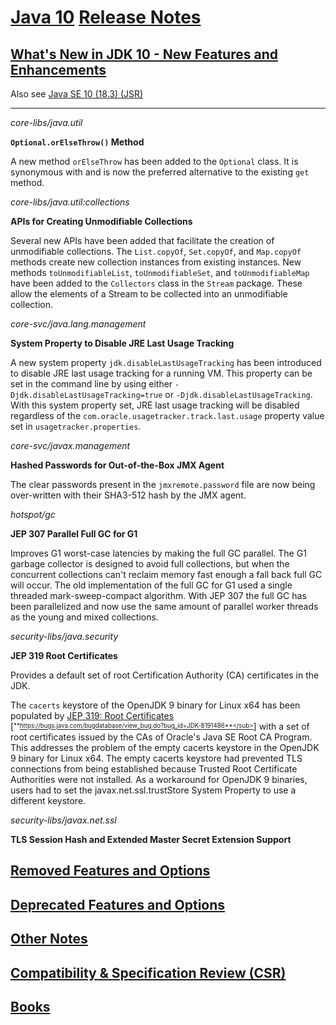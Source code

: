 # [Java 10](https://docs.oracle.com/javase/10/) [Release Notes](https://www.oracle.com/technetwork/java/javase/10-relnote-issues-4108729.html)

## [What's New in JDK 10 - New Features and Enhancements](https://www.oracle.com/technetwork/java/javase/10-relnote-issues-4108729.html#NewFeature)

Also see [Java SE 10 (18.3) (JSR)](https://cr.openjdk.java.net/~iris/se/10/latestSpec/)

----

_core-libs/java.util_

**`Optional.orElseThrow()` Method**

A new method `orElseThrow` has been added to the `Optional` class. It is synonymous with and is now the preferred alternative to the existing `get` method.

_core-libs/java.util:collections_

**APIs for Creating Unmodifiable Collections** 

Several new APIs have been added that facilitate the creation of unmodifiable collections. The `List.copyOf`, `Set.copyOf`, and `Map.copyOf` methods create new collection instances from existing instances. New methods `toUnmodifiableList`, `toUnmodifiableSet`, and `toUnmodifiableMap` have been added to the `Collectors` class in the `Stream` package. These allow the elements of a Stream to be collected into an unmodifiable collection.

_core-svc/java.lang.management_

**System Property to Disable JRE Last Usage Tracking**

A new system property `jdk.disableLastUsageTracking` has been introduced to disable JRE last usage tracking for a running VM. This property can be set in the command line by using either `-Djdk.disableLastUsageTracking=true` or `-Djdk.disableLastUsageTracking`. With this system property set, JRE last usage tracking will be disabled regardless of the `com.oracle.usagetracker.track.last.usage` property value set in `usagetracker.properties`.

_core-svc/javax.management_

**Hashed Passwords for Out-of-the-Box JMX Agent**

The clear passwords present in the `jmxremote.password` file are now being over-written with their SHA3-512 hash by the JMX agent.

_hotspot/gc_

**JEP 307 Parallel Full GC for G1**

Improves G1 worst-case latencies by making the full GC parallel. The G1 garbage collector is designed to avoid full collections, but when the concurrent collections can't reclaim memory fast enough a fall back full GC will occur. The old implementation of the full GC for G1 used a single threaded mark-sweep-compact algorithm. With JEP 307 the full GC has been parallelized and now use the same amount of parallel worker threads as the young and mixed collections.

_security-libs/java.security_

**JEP 319 Root Certificates**

Provides a default set of root Certification Authority (CA) certificates in the JDK.

The `cacerts` keystore of the OpenJDK 9 binary for Linux x64 has been populated by [JEP 319: Root Certificates](http://openjdk.java.net/jeps/319) [<sup><sub>**https://bugs.java.com/bugdatabase/view_bug.do?bug_id=JDK-8191486**</sub></sup>] with a set of root certificates issued by the CAs of Oracle's Java SE Root CA Program. This addresses the problem of the empty cacerts keystore in the OpenJDK 9 binary for Linux x64. The empty cacerts keystore had prevented TLS connections from being established because Trusted Root Certificate Authorities were not installed. As a workaround for OpenJDK 9 binaries, users had to set the javax.net.ssl.trustStore System Property to use a different keystore.

_security-libs/javax.net.ssl_

**TLS Session Hash and Extended Master Secret Extension Support**

## [Removed Features and Options](https://www.oracle.com/technetwork/java/javase/10-relnote-issues-4108729.html#Removed)

## [Deprecated Features and Options](https://www.oracle.com/technetwork/java/javase/10-relnote-issues-4108729.html#Deprecated)

## [Other Notes](https://www.oracle.com/technetwork/java/javase/10-relnote-issues-4108729.html#Remaining)

## [Compatibility & Specification Review (CSR)](https://wiki.openjdk.java.net/display/csr/Main)

## [Books](https://docs.oracle.com/javase/10/javase-docs.htm)
